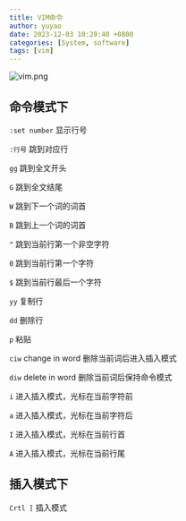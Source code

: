 ```yaml
---
title: VIM命令
author: yuyao
date: 2023-12-03 10:29:40 +0800
categories: [System, software]
tags: [vim]
---
```


![vim.png](https://raw.githubusercontent.com/yuy4o/yuy4o/main/figures/231203vim.png)

## 命令模式下

`:set number` 显示行号

`:行号` 跳到对应行

`gg` 跳到全文开头

`G` 跳到全文结尾

`W` 跳到下一个词的词首

`B` 跳到上一个词的词首

`^` 跳到当前行第一个非空字符

`0` 跳到当前行第一个字符

`$` 跳到当前行最后一个字符

`yy` 复制行

`dd` 删除行

`p` 粘贴

`ciw` change in word 删除当前词后进入插入模式

`diw` delete in word 删除当前词后保持命令模式

`i` 进入插入模式，光标在当前字符前

`a` 进入插入模式，光标在当前字符后

`I` 进入插入模式，光标在当前行首

`A` 进入插入模式，光标在当前行尾


## 插入模式下

`Crtl [` 插入模式